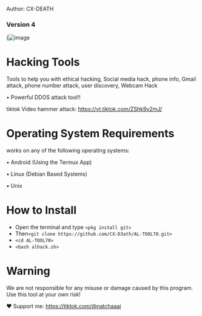 Author: CX-DEATH
### Version 4

(![image](https://i.top4top.io/p_3414gxan60.jpg)

# Hacking Tools
Tools to help you with ethical hacking, Social media hack, phone info, Gmail attack, phone number attack, user discovery, Webcam Hack

• Powerful DDOS attack tool!!

tiktok Video hammer attack: https://vt.tiktok.com/ZShk9v2mJ/
# Operating System Requirements
works on any of the following operating systems:

• Android (Using the Termux App)

• Linux (Debian Based Systems)

• Unix

# How to Install
* Open the terminal and type `<pkg install git>`
* Then`<git clone https://github.com/CX-D3ath/AL-TOOL70.git>`
* `<cd AL-TOOL70>`
* `<bash alhack.sh>`


# Warning

We are not responsible for any misuse or damage caused by this program. Use this tool at your own risk!


❤️ Support me:
https://tiktok.com/@natchaaai
